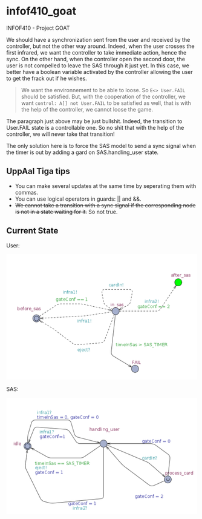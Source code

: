 infof410_goat
=============

INFOF410 - Project GOAT


We should have a synchronization sent from the user and received by the
controller, but not the other way around.
Indeed, when the user crosses the first infrared, we want the controller
to take immediate action, hence the sync.
On the other hand, when the controller open the second door, the user
is not compelled to leave the SAS through it just yet. In this case,
we better have a boolean variable activated by the controller allowing
the user to get the frack out if he wishes.

>We want the environnement to be able to loose. So `E<> User.FAIL` should
be satisfied. But, with the cooperation of the controller, we
want `control: A[] not User.FAIL` to be satisfied as well, that is with 
the help of the controller, we
cannot loose the game.

The paragraph just above may be just bullshit. Indeed, the transition
to User.FAIL state is a controllable one. So no shit that with the help
of the controller, we will never take that transition!

The only solution here is to force the SAS model to send a sync signal
when the timer is out by adding a gard on SAS.handling_user state.

UppAal Tiga tips
----------------

* You can make several updates at the same time by seperating them with
commas.
* You can use logical operators in guards: || and &&.
* ~~We cannot take a transition with a sync signal if the corresponding
node is not in a state waiting for it.~~ So not true.

Current State
-------------

User:

![User](https://raw.githubusercontent.com/parastuffs/infof410_goat/master/User_model.png)

SAS:

![SAS](https://raw.githubusercontent.com/parastuffs/infof410_goat/master/SAS_model.png)
